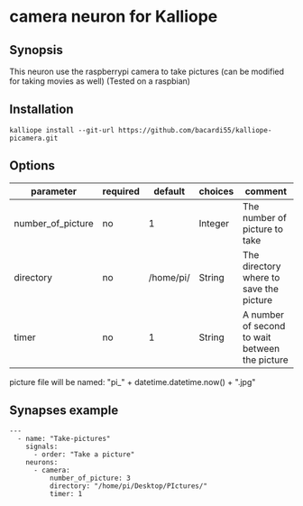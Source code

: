 # camera neuron for Kalliope

## Synopsis

This neuron use the raspberrypi camera to take pictures (can be modified for taking movies as well)
(Tested on a raspbian)

## Installation

  ```
  kalliope install --git-url https://github.com/bacardi55/kalliope-picamera.git
  ```

## Options

| parameter         | required | default   | choices | comment                                          |
|-------------------|----------|-----------|-----------------------------|------------------------------|
| number_of_picture | no       | 1         | Integer | The number of picture to take                    |
| directory         | no       | /home/pi/ | String  | The directory where to save the picture          |
| timer             | no       | 1         | String  | A number of second to wait between the picture   |

picture file will be named: "pi_" + datetime.datetime.now() + ".jpg"

## Synapses example
```
---
  - name: "Take-pictures"
    signals:
      - order: "Take a picture"
    neurons:
      - camera:
          number_of_picture: 3
          directory: "/home/pi/Desktop/PIctures/"
          timer: 1
```

